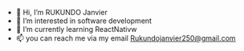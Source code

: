 - 👋 Hi, I’m RUKUNDO Janvier
- 👀 I’m interested in software development
- 🌱 I’m currently learning ReactNativw
- 📫 you can reach me  via my email Rukundojanvier250@gmail.com

<!---
rukundorkay/rukundorkay is a ✨ special ✨ repository because its `README.md` (this file) appears on your GitHub profile.
You can click the Preview link to take a look at your changes.
--->
